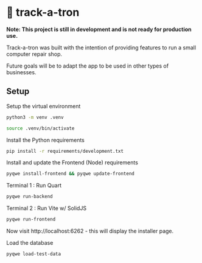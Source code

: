 # 🤖 track-a-tron

**Note: This project is still in development and is not ready for production use.**

Track-a-tron was built with the intention of providing features to
run a small computer repair shop.

Future goals will be to adapt the app to be used in other types of businesses.

## Setup

Setup the virtual environment

```bash
python3 -m venv .venv
```
```bash
source .venv/bin/activate
```

Install the Python requirements

```bash
pip install -r requirements/development.txt
```

Install and update the Frontend (Node) requirements

```bash
pyqwe install-frontend && pyqwe update-frontend
```

Terminal 1 : Run Quart

```bash
pyqwe run-backend
```

Terminal 2 : Run Vite w/ SolidJS

```bash
pyqwe run-frontend
```

Now visit http://localhost:6262 - this will display the installer page.

Load the database

```bash
pyqwe load-test-data
```